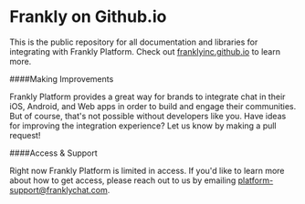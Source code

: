 # Frankly on Github.io

This is the public repository for all documentation and libraries for integrating with Frankly Platform. Check out [franklyinc.github.io](http://franklyinc.github.io) to learn more.

####Making Improvements

Frankly Platform provides a great way for brands to integrate chat in their iOS, Android, and Web apps in order to build and engage their communities. But of course, that's not possible without developers like you. Have ideas for improving the integration experience? Let us know by making a pull request!

####Access & Support

Right now Frankly Platform is limited in access. If you'd like to learn more about how to get access, please reach out to us by emailing [platform-support@franklychat.com](mailto:platform-support@franklychat.com).

